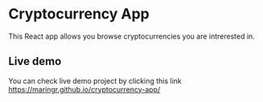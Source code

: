 # Cryptocurrency App

This React app allows you browse cryptocurrencies you are intrerested in.

## Live demo

You can check live demo project by clicking this link https://maringr.github.io/cryptocurrency-app/
